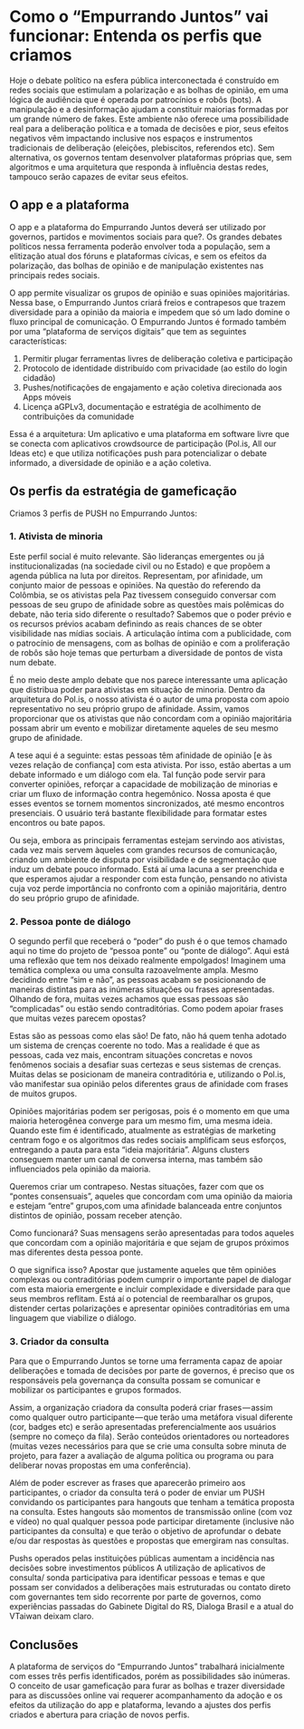 # Como o “Empurrando Juntos” vai funcionar: Entenda os perfis que criamos

Hoje o debate político na esfera pública interconectada é construído em redes sociais que estimulam a polarização e as bolhas de opinião, em uma lógica de audiência que é operada por patrocínios e robôs (bots). A manipulação e a desinformação ajudam a constituir maiorias formadas por um grande número de fakes. Este ambiente não oferece uma possibilidade real para a deliberação política e a tomada de decisões e pior, seus efeitos negativos vêm impactando inclusive nos espaços e instrumentos tradicionais de deliberação (eleições, plebiscitos, referendos etc). Sem alternativa, os governos tentam desenvolver plataformas próprias que, sem algoritmos e uma arquitetura que responda à influência destas redes, tampouco serão capazes de evitar seus efeitos.

## O app e a plataforma

O app e a plataforma do Empurrando Juntos deverá ser utilizado por governos, partidos e movimentos sociais para que?.
Os grandes debates políticos nessa ferramenta poderão envolver toda a população, sem a elitização atual dos fóruns e plataformas cívicas, e sem os efeitos da polarização, das bolhas de opinião e de manipulação existentes nas principais redes sociais.

O app permite visualizar os grupos de opinião e suas opiniões majoritárias. Nessa base, o Empurrando Juntos criará freios e contrapesos que trazem diversidade para a opinião da maioria e impedem que só um lado domine o fluxo principal de comunicação. O Empurrando Juntos é formado também por uma “plataforma de serviços digitais” que tem as seguintes características:

1. Permitir plugar ferramentas livres de deliberação coletiva e participação
2. Protocolo de identidade distribuído com privacidade (ao estilo do login cidadão)
3. Pushes/notificações de engajamento e ação coletiva direcionada aos Apps móveis
4. Licença aGPLv3, documentação e estratégia de acolhimento de contribuições da comunidade

Essa é a arquitetura: Um aplicativo e uma plataforma em software livre que se conecta com aplicativos crowdsource de participação (Pol.is, All our Ideas etc) e que utiliza notificações push para potencializar o debate informado, a diversidade de opinião e a ação coletiva.

## Os perfis da estratégia de gameficação

Criamos 3 perfis de PUSH no Empurrando Juntos:

### 1. Ativista de minoria

Este perfil social é muito relevante. São lideranças emergentes ou já institucionalizadas (na sociedade civil ou no Estado) e que propõem a agenda pública na luta por direitos. Representam, por afinidade, um conjunto maior de pessoas e opiniões.
Na questão do referendo da Colômbia, se os ativistas pela Paz tivessem conseguido conversar com pessoas de seu grupo de afinidade sobre as questões mais polêmicas do debate, não teria sido diferente o resultado? Sabemos que o poder prévio e os recursos prévios acabam definindo as reais chances de se obter visibilidade nas mídias sociais. A articulação íntima com a publicidade, com o patrocínio de mensagens, com as bolhas de opinião e com a proliferação de robôs são hoje temas que perturbam a diversidade de pontos de vista num debate.

É no meio deste amplo debate que nos parece interessante uma aplicação que distribua poder para ativistas em situação de minoria. Dentro da arquitetura do Pol.is, o nosso ativista é o autor de uma proposta com apoio representativo no seu próprio grupo de afinidade. Assim, vamos proporcionar que os ativistas que não concordam com a opinião majoritária possam abrir um evento e mobilizar diretamente aqueles de seu mesmo grupo de afinidade.

A tese aqui é a seguinte: estas pessoas têm afinidade de opinião [e às vezes relação de confiança] com esta ativista. Por isso, estão abertas a um debate informado e um diálogo com ela. Tal função pode servir para converter opiniões, reforçar a capacidade de mobilização de minorias e criar um fluxo de informação contra hegemônico. Nossa aposta é que esses eventos se tornem momentos sincronizados, até mesmo encontros presenciais. O usuário terá bastante flexibilidade para formatar estes encontros ou bate papos.

Ou seja, embora as principais ferramentas estejam servindo aos ativistas, cada vez mais servem àqueles com grandes recursos de comunicação, criando um ambiente de disputa por visibilidade e de segmentação que induz um debate pouco informado. Está aí uma lacuna a ser preenchida e que esperamos ajudar a responder com esta função, pensando no ativista cuja voz perde importância no confronto com a opinião majoritária, dentro do seu próprio grupo de afinidade.

### 2. Pessoa ponte de diálogo

O segundo perfil que receberá o “poder” do push é o que temos chamado aqui no time do projeto de “pessoa ponte” ou “ponte de diálogo”.
Aqui está uma reflexão que tem nos deixado realmente empolgados! Imaginem uma temática complexa ou uma consulta razoavelmente ampla. Mesmo decidindo entre “sim e não”, as pessoas acabam se posicionando de maneiras distintas para as inúmeras situações ou frases apresentadas. Olhando de fora, muitas vezes achamos que essas pessoas são “complicadas” ou estão sendo contraditórias. Como podem apoiar frases que muitas vezes parecem opostas?

Estas são as pessoas como elas são! De fato, não há quem tenha adotado um sistema de crenças coerente no todo. Mas a realidade é que as pessoas, cada vez mais, encontram situações concretas e novos fenômenos sociais a desafiar suas certezas e seus sistemas de crenças. Muitas delas se posicionam de maneira contraditória e, utilizando o Pol.is, vão manifestar sua opinião pelos diferentes graus de afinidade com frases de muitos grupos.

Opiniões majoritárias podem ser perigosas, pois é o momento em que uma maioria heterogênea converge para um mesmo fim, uma mesma ideia. Quando este fim é identificado, atualmente as estratégias de marketing centram fogo e os algoritmos das redes sociais amplificam seus esforços, entregando a pauta para esta “ideia majoritária”. Alguns clusters conseguem manter um canal de conversa interna, mas também são influenciados pela opinião da maioria.

Queremos criar um contrapeso. Nestas situações, fazer com que os “pontes consensuais”, aqueles que concordam com uma opinião da maioria e estejam “entre” grupos,com uma afinidade balanceada entre conjuntos distintos de opinião, possam receber atenção.

Como funcionará? Suas mensagens serão apresentadas para todos aqueles que concordam com a opinião majoritária e que sejam de grupos próximos mas diferentes desta pessoa ponte.

O que significa isso? Apostar que justamente aqueles que têm opiniões complexas ou contraditórias podem cumprir o importante papel de dialogar com esta maioria emergente e incluir complexidade e diversidade para que seus membros reflitam. Está aí o potencial de reembaralhar os grupos, distender certas polarizações e apresentar opiniões contraditórias em uma linguagem que viabilize o diálogo.

### 3. Criador da consulta

Para que o Empurrando Juntos se torne uma ferramenta capaz de apoiar deliberações e tomada de decisões por parte de governos, é preciso que os responsáveis pela governança da consulta possam se comunicar e mobilizar os participantes e grupos formados.

Assim, a organização criadora da consulta poderá criar frases — assim como qualquer outro participante — que terão uma metáfora visual diferente (cor, badges etc) e serão apresentadas preferencialmente aos usuários (sempre no começo da fila). Serão conteúdos orientadores ou norteadores (muitas vezes necessários para que se crie uma consulta sobre minuta de projeto, para fazer a avaliação de alguma política ou programa ou para deliberar novas propostas em uma conferência).

Além de poder escrever as frases que aparecerão primeiro aos participantes, o criador da consulta terá o poder de enviar um PUSH convidando os participantes para hangouts que tenham a temática proposta na consulta. Estes hangouts são momentos de transmissão online (com voz e vídeo) no qual qualquer pessoa pode participar diretamente (inclusive não participantes da consulta) e que terão o objetivo de aprofundar o debate e/ou dar respostas às questões e propostas que emergiram nas consultas.

Pushs operados pelas instituições públicas aumentam a incidência nas decisões sobre investimentos públicos
A utilização de aplicativos de consulta/ sonda participativa para identificar pessoas e temas e que possam ser convidados a deliberações mais estruturadas ou contato direto com governantes tem sido recorrente por parte de governos, como experiências passadas do Gabinete Digital do RS, Dialoga Brasil e a atual do VTaiwan deixam claro.

## Conclusões

A plataforma de serviços do “Empurrando Juntos” trabalhará inicialmente com esses três perfis identificados, porém as possibilidades são inúmeras. O conceito de usar gameficação para furar as bolhas e trazer diversidade para as discussões online vai requerer acompanhamento da adoção e os efeitos da utilização do app e plataforma, levando a ajustes dos perfis criados e abertura para criação de novos perfis.
